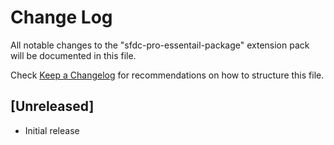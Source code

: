 # Change Log

All notable changes to the "sfdc-pro-essentail-package" extension pack will be documented in this file.

Check [Keep a Changelog](http://keepachangelog.com/) for recommendations on how to structure this file.

## [Unreleased]

- Initial release
